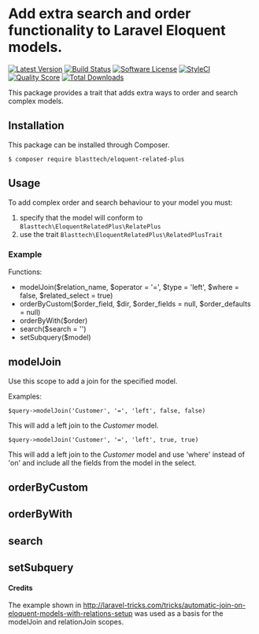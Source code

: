 # Add extra search and order functionality to Laravel Eloquent models.

[![Latest Version](https://img.shields.io/github/tag/blasttech/eloquent-related-plus.svg?style=flat-square)](https://github.com/blasttech/eloquent-related-plus/releases)
[![Build Status](https://img.shields.io/travis/blasttech/eloquent-related-plus.svg?style=flat-square)](https://travis-ci.org/blasttech/eloquent-related-plus)
[![Software License](https://img.shields.io/badge/license-MIT-brightgreen.svg?style=flat-square)](LICENSE.md)
[![StyleCI](https://styleci.io/repos/117756196/shield?branch=master)](https://styleci.io/repos/117756196)
[![Quality Score](https://img.shields.io/scrutinizer/g/blasttech/eloquent-related-plus.svg?style=flat-square)](https://scrutinizer-ci.com/g/blasttech/eloquent-related-plus)
[![Total Downloads](https://img.shields.io/packagist/dt/blasttech/eloquent-related-plus.svg?style=flat-square)](https://packagist.org/packages/blasttech/eloquent-related-plus)

This package provides a trait that adds extra ways to order and search complex models.

## Installation

This package can be installed through Composer.

```
$ composer require blasttech/eloquent-related-plus
```

## Usage

To add complex order and search behaviour to your model you must:<br />
1. specify that the model will conform to ```Blasttech\EloquentRelatedPlus\RelatePlus```<br />
2. use the trait ```Blasttech\EloquentRelatedPlus\RelatedPlusTrait```<br />

### Example

Functions: 
 * modelJoin($relation_name, $operator = '=', $type = 'left', $where = false, $related_select = true)
 * orderByCustom($order_field, $dir, $order_fields = null, $order_defaults = null)
 * orderByWith($order)
 * search($search = '')
 * setSubquery($model)


## modelJoin

Use this scope to add a join for the specified model.

Examples:
```
$query->modelJoin('Customer', '=', 'left', false, false)
```
This will add a left join to the *Customer* model.

```
$query->modelJoin('Customer', '=', 'left', true, true)
```
This will add a left join to the *Customer* model and use 'where' instead of 'on' and include all the fields from the model in the select.   

## orderByCustom

## orderByWith

## search

## setSubquery




#### Credits

The example shown in 
http://laravel-tricks.com/tricks/automatic-join-on-eloquent-models-with-relations-setup 
was used as a basis for the modelJoin and relationJoin scopes.

 

